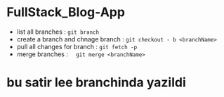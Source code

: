 # FullStack_Blog-App

- list all branches : `git branch`
- create a branch and chnage branch : `git checkout - b <branchName>`
- pull all changes for branch : `git fetch -p` 
- merge branches : `  git merge <branchName>`


# bu satir lee branchinda yazildi